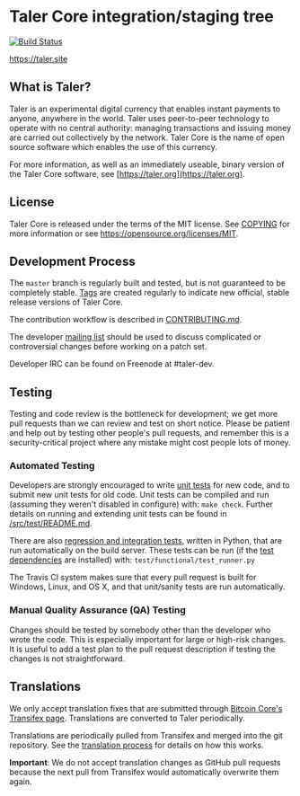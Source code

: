 Taler Core integration/staging tree
=====================================

[![Build Status](https://travis-ci.org/taler-project/taler.svg?branch=master)](https://travis-ci.org/taler-project/taler)

https://taler.site

What is Taler?
----------------

Taler is an experimental digital currency that enables instant payments to
anyone, anywhere in the world. Taler uses peer-to-peer technology to operate
with no central authority: managing transactions and issuing money are carried
out collectively by the network. Taler Core is the name of open source
software which enables the use of this currency.

For more information, as well as an immediately useable, binary version of
the Taler Core software, see [https://taler.org](https://taler.org).

License
-------

Taler Core is released under the terms of the MIT license. See [COPYING](COPYING) for more
information or see https://opensource.org/licenses/MIT.

Development Process
-------------------

The `master` branch is regularly built and tested, but is not guaranteed to be
completely stable. [Tags](https://github.com/taler-project/taler/tags) are created
regularly to indicate new official, stable release versions of Taler Core.

The contribution workflow is described in [CONTRIBUTING.md](CONTRIBUTING.md).

The developer [mailing list](https://groups.google.com/forum/#!forum/taler-dev)
should be used to discuss complicated or controversial changes before working
on a patch set.

Developer IRC can be found on Freenode at #taler-dev.

Testing
-------

Testing and code review is the bottleneck for development; we get more pull
requests than we can review and test on short notice. Please be patient and help out by testing
other people's pull requests, and remember this is a security-critical project where any mistake might cost people
lots of money.

### Automated Testing

Developers are strongly encouraged to write [unit tests](src/test/README.md) for new code, and to
submit new unit tests for old code. Unit tests can be compiled and run
(assuming they weren't disabled in configure) with: `make check`. Further details on running
and extending unit tests can be found in [/src/test/README.md](/src/test/README.md).

There are also [regression and integration tests](/test), written
in Python, that are run automatically on the build server.
These tests can be run (if the [test dependencies](/test) are installed) with: `test/functional/test_runner.py`

The Travis CI system makes sure that every pull request is built for Windows, Linux, and OS X, and that unit/sanity tests are run automatically.

### Manual Quality Assurance (QA) Testing

Changes should be tested by somebody other than the developer who wrote the
code. This is especially important for large or high-risk changes. It is useful
to add a test plan to the pull request description if testing the changes is
not straightforward.

Translations
------------

We only accept translation fixes that are submitted through [Bitcoin Core's Transifex page](https://www.transifex.com/projects/p/bitcoin/).
Translations are converted to Taler periodically.

Translations are periodically pulled from Transifex and merged into the git repository. See the
[translation process](doc/translation_process.md) for details on how this works.

**Important**: We do not accept translation changes as GitHub pull requests because the next
pull from Transifex would automatically overwrite them again.
